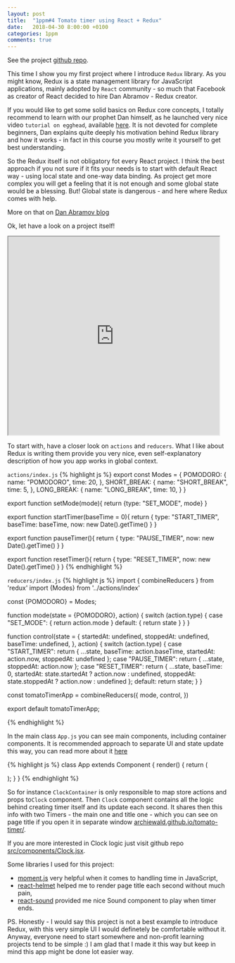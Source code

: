 ```yaml
---
layout: post
title:  "1ppm#4 Tomato timer using React + Redux"
date:   2018-04-30 8:00:00 +0100
categories: 1ppm
comments: true
---
```


See the project [github repo](https://github.com/archiewald/tomato-timer).

This time I show you my first project where I introduce `Redux` library. As you might know,
Redux is a state management library for JavaScript applications, mainly adopted by `React` community - so much that Facebook as creator of React decided to hire Dan Abramov - Redux creator.

If you would like to get some solid basics on Redux core concepts, I totally recommend to learn with our prophet Dan himself, as he launched very nice video `tutorial on egghead`, available [here](https://egghead.io/courses/getting-started-with-redux). It is not devoted for complete beginners, Dan explains quite deeply his motivation behind Redux library and how it works - in fact in this course you mostly write it yourself to get best understanding.

So the Redux itself is not obligatory fot every React project. I think the best approach if you not sure if it fits your needs is to start with default React way - using local state and one-way data binding. As project get more complex you will get a feeling that it is not enough and some global state would be a blessing. But! Global state is dangerous - and here where Redux comes with help.

More on that on [Dan Abramov blog](https://medium.com/@dan_abramov/you-might-not-need-redux-be46360cf367)

Ok, let have a look on a project itself!

<iframe src="https://archiewald.github.io/tomato-timer/" height='450px' width='480px'></iframe>

To start with, have a closer look on `actions` and `reducers`. What I like about Redux is writing them provide you very nice, even self-explanatory description of how you app works in global context.

`actions/index.js`
{% highlight js %}
export const Modes = {
    POMODORO: {
        name: "POMODORO",
        time: 20,
    },
    SHORT_BREAK: {
        name: "SHORT_BREAK",
        time: 5,
    },
    LONG_BREAK: {
        name: "LONG_BREAK",
        time: 10,
    }
}

export function setMode(mode){
    return {type: "SET_MODE", mode}
}

export function startTimer(baseTime = 0){
    return {
        type: "START_TIMER",
        baseTime: baseTime,
        now: new Date().getTime()
    }
}

export function pauseTimer(){
    return {
        type: "PAUSE_TIMER",
        now: new Date().getTime()
    }
}

export function resetTimer(){
    return {
        type: "RESET_TIMER",
        now: new Date().getTime()
    }
}
{% endhighlight %}

`reducers/index.js`
{% highlight js %}
import { combineReducers } from 'redux'
import {Modes} from '../actions/index'

const {POMODORO} = Modes;

function mode(state = {POMODORO}, action) {
    switch (action.type) {
        case "SET_MODE": {
            return action.mode
        }
        default: {
            return state
        }
    }
}

function control(state = {
    startedAt: undefined,
    stoppedAt: undefined,
    baseTime: undefined,
}, action) {
    switch (action.type) {
        case "START_TIMER": 
            return {
                ...state,
                baseTime: action.baseTime,
                startedAt: action.now,
                stoppedAt: undefined
            };
        case "PAUSE_TIMER":
            return {
                ...state,
                stoppedAt: action.now
            };
        case "RESET_TIMER":
            return {
                ...state,
                baseTime: 0,
                startedAt: state.startedAt ? action.now : undefined,
                stoppedAt: state.stoppedAt ? action.now : undefined
            };
        default:
            return state;
    }
}

const tomatoTimerApp = combineReducers({
    mode,
    control,
})

export default tomatoTimerApp;

{% endhighlight %}

In the main class `App.js` you can see main components, including container components. It is recommended approach to separate UI and state update this way, you can read more about it [here](https://redux.js.org/basics/usage-with-react#designing-component-hierarchy)

{% highlight js %}
class App extends Component {
  render() {
    return (
      <div>
        <TopBar/>
        <ModePanelContainer />
        <ClockContainer/>
        <ControlPanelContainer/>
      </div>
    );
  }
}
{% endhighlight %}

So for instance `ClockContainer` is only responsible to map store actions and props to`Clock` component. Then `Clock` component contains all the logic behind creating timer itself and its update each second. It shares then this info with two Timers - the main one and title one - which you can see on page title if you open it in separate window [archiewald.github.io/tomato-timer/](https://archiewald.github.io/tomato-timer/).

If you are more interested in Clock logic just visit github repo [src/components/Clock.jsx](https://github.com/archiewald/tomato-timer/blob/master/src/components/Clock.jsx).

Some libraries I used for this project:

* [moment.js](https://momentjs.com/) very helpful when it comes to handling time in JavaScript,
* [react-helmet](https://github.com/nfl/react-helmet) helped me to render page title each second without much pain,
* [react-sound](https://github.com/leoasis/react-sound) provided me nice Sound component to play when timer ends.

PS. Honestly - I would say this project is not a best example to introduce Redux, with this very simple UI I would definetely be comfortable without it. Anyway, everyone need to start somewhere and non-profit learning projects tend to be simple :) I am glad that I made it this way but keep in mind this app might be done lot easier way.



